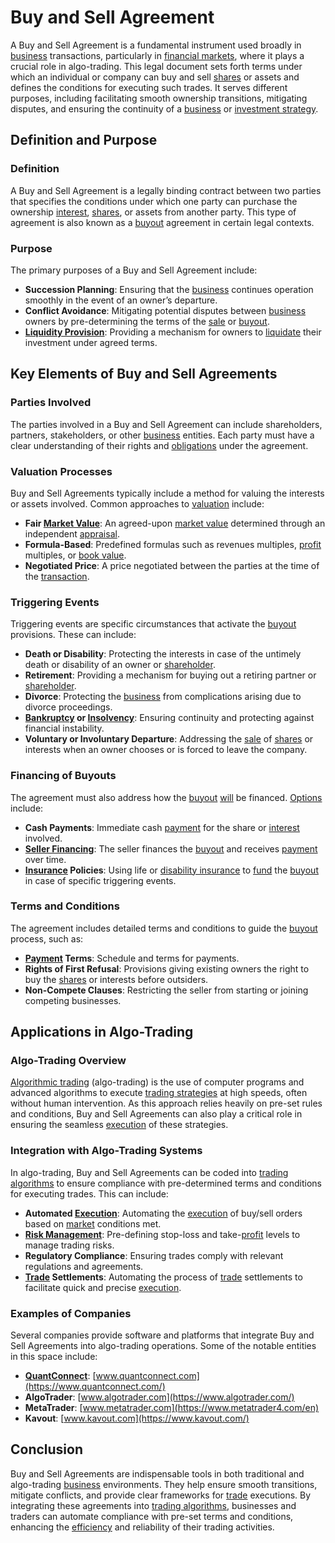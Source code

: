 # Buy and Sell Agreement

A Buy and Sell Agreement is a fundamental instrument used broadly in [business](../b/business.md) transactions, particularly in [financial markets](../f/financial_market.md), where it plays a crucial role in algo-trading. This legal document sets forth terms under which an individual or company can buy and sell [shares](../s/shares.md) or assets and defines the conditions for executing such trades. It serves different purposes, including facilitating smooth ownership transitions, mitigating disputes, and ensuring the continuity of a [business](../b/business.md) or [investment strategy](../i/investment_strategy.md).

## Definition and Purpose

### Definition

A Buy and Sell Agreement is a legally binding contract between two parties that specifies the conditions under which one party can purchase the ownership [interest](../i/interest.md), [shares](../s/shares.md), or assets from another party. This type of agreement is also known as a [buyout](../b/buyout.md) agreement in certain legal contexts.

### Purpose

The primary purposes of a Buy and Sell Agreement include:

- **Succession Planning**: Ensuring that the [business](../b/business.md) continues operation smoothly in the event of an owner’s departure.
- **Conflict Avoidance**: Mitigating potential disputes between [business](../b/business.md) owners by pre-determining the terms of the [sale](../s/sale.md) or [buyout](../b/buyout.md).
- **[Liquidity Provision](../l/liquidity_provision.md)**: Providing a mechanism for owners to [liquidate](../l/liquidate.md) their investment under agreed terms.

## Key Elements of Buy and Sell Agreements

### Parties Involved

The parties involved in a Buy and Sell Agreement can include shareholders, partners, stakeholders, or other [business](../b/business.md) entities. Each party must have a clear understanding of their rights and [obligations](../o/obligation.md) under the agreement.

### Valuation Processes

Buy and Sell Agreements typically include a method for valuing the interests or assets involved. Common approaches to [valuation](../v/valuation.md) include:

- **Fair [Market Value](../m/market_value.md)**: An agreed-upon [market value](../m/market_value.md) determined through an independent [appraisal](../a/appraisal.md).
- **Formula-Based**: Predefined formulas such as revenues multiples, [profit](../p/profit.md) multiples, or [book value](../b/book_value.md).
- **Negotiated Price**: A price negotiated between the parties at the time of the [transaction](../t/transaction.md).

### Triggering Events

Triggering events are specific circumstances that activate the [buyout](../b/buyout.md) provisions. These can include:

- **Death or Disability**: Protecting the interests in case of the untimely death or disability of an owner or [shareholder](../s/shareholder.md).
- **Retirement**: Providing a mechanism for buying out a retiring partner or [shareholder](../s/shareholder.md).
- **Divorce**: Protecting the [business](../b/business.md) from complications arising due to divorce proceedings.
- **[Bankruptcy](../b/bankruptcy.md) or [Insolvency](../i/insolvency.md)**: Ensuring continuity and protecting against financial instability.
- **Voluntary or Involuntary Departure**: Addressing the [sale](../s/sale.md) of [shares](../s/shares.md) or interests when an owner chooses or is forced to leave the company.

### Financing of Buyouts

The agreement must also address how the [buyout](../b/buyout.md) [will](../w/will.md) be financed. [Options](../o/options.md) include:

- **Cash Payments**: Immediate cash [payment](../p/payment.md) for the share or [interest](../i/interest.md) involved.
- **[Seller Financing](../s/seller_financing.md)**: The seller finances the [buyout](../b/buyout.md) and receives [payment](../p/payment.md) over time.
- **[Insurance](../i/insurance.md) Policies**: Using life or [disability insurance](../d/disability_insurance.md) to [fund](../f/fund.md) the [buyout](../b/buyout.md) in case of specific triggering events.

### Terms and Conditions

The agreement includes detailed terms and conditions to guide the [buyout](../b/buyout.md) process, such as:

- **[Payment](../p/payment.md) Terms**: Schedule and terms for payments.
- **Rights of First Refusal**: Provisions giving existing owners the right to buy the [shares](../s/shares.md) or interests before outsiders.
- **Non-Compete Clauses**: Restricting the seller from starting or joining competing businesses.

## Applications in Algo-Trading

### Algo-Trading Overview

[Algorithmic trading](../a/accountability.md) (algo-trading) is the use of computer programs and advanced algorithms to execute [trading strategies](../t/trading_strategies.md) at high speeds, often without human intervention. As this approach relies heavily on pre-set rules and conditions, Buy and Sell Agreements can also play a critical role in ensuring the seamless [execution](../e/execution.md) of these strategies.

### Integration with Algo-Trading Systems

In algo-trading, Buy and Sell Agreements can be coded into [trading algorithms](../t/trading_algorithms.md) to ensure compliance with pre-determined terms and conditions for executing trades. This can include:

- **Automated [Execution](../e/execution.md)**: Automating the [execution](../e/execution.md) of buy/sell orders based on [market](../m/market.md) conditions met.
- **[Risk Management](../r/risk_management.md)**: Pre-defining stop-loss and take-[profit](../p/profit.md) levels to manage trading risks.
- **Regulatory Compliance**: Ensuring trades comply with relevant regulations and agreements.
- **[Trade](../t/trade.md) Settlements**: Automating the process of [trade](../t/trade.md) settlements to facilitate quick and precise [execution](../e/execution.md).

### Examples of Companies

Several companies provide software and platforms that integrate Buy and Sell Agreements into algo-trading operations. Some of the notable entities in this space include:

- **[QuantConnect](../q/quantconnect.md)**: [www.quantconnect.com](https://www.quantconnect.com/)
- **AlgoTrader**: [www.algotrader.com](https://www.algotrader.com/)
- **MetaTrader**: [www.metatrader.com](https://www.metatrader4.com/en)
- **Kavout**: [www.kavout.com](https://www.kavout.com/)

## Conclusion

Buy and Sell Agreements are indispensable tools in both traditional and algo-trading [business](../b/business.md) environments. They help ensure smooth transitions, mitigate conflicts, and provide clear frameworks for [trade](../t/trade.md) executions. By integrating these agreements into [trading algorithms](../t/trading_algorithms.md), businesses and traders can automate compliance with pre-set terms and conditions, enhancing the [efficiency](../e/efficiency.md) and reliability of their trading activities.